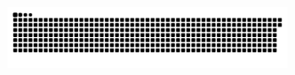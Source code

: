 <picture>
  <source media="(prefers-color-scheme: dark)" srcset="https://raw.githubusercontent.com/MarineHakobyan/MarineHakobyan/74442d1f364e662b1f2fb1d063cfc01d444718dc/github-contribution-grid-snake-dark.svg" />
  <source media="(prefers-color-scheme: light)" srcset="https://raw.githubusercontent.com/MarineHakobyan/MarineHakobyan/74442d1f364e662b1f2fb1d063cfc01d444718dc/github-contribution-grid-snake.svg" />
  <img alt="github-snake" src="https://raw.githubusercontent.com/MarineHakobyan/MarineHakobyan/74442d1f364e662b1f2fb1d063cfc01d444718dc/github-contribution-grid-snake-dark.svg" />
</picture>
